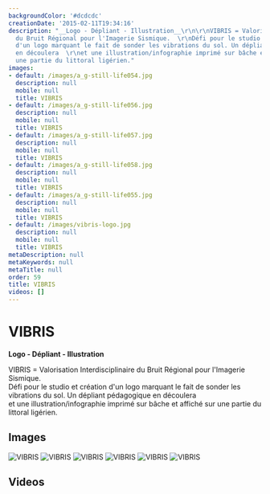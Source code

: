 ```yaml
---
backgroundColor: '#dcdcdc'
creationDate: '2015-02-11T19:34:16'
description: "__Logo - Dépliant - Illustration__\r\n\r\nVIBRIS = Valorisation Interdisciplinaire
  du Bruit Régional pour l'Imagerie Sismique.  \r\nDéfi pour le studio et création
  d'un logo marquant le fait de sonder les vibrations du sol. Un dépliant pédagogique
  en découlera  \r\net une illustration/infographie imprimé sur bâche et affiché sur
  une partie du littoral ligérien."
images:
- default: /images/a_g-still-life054.jpg
  description: null
  mobile: null
  title: VIBRIS
- default: /images/a_g-still-life056.jpg
  description: null
  mobile: null
  title: VIBRIS
- default: /images/a_g-still-life057.jpg
  description: null
  mobile: null
  title: VIBRIS
- default: /images/a_g-still-life058.jpg
  description: null
  mobile: null
  title: VIBRIS
- default: /images/a_g-still-life055.jpg
  description: null
  mobile: null
  title: VIBRIS
- default: /images/vibris-logo.jpg
  description: null
  mobile: null
  title: VIBRIS
metaDescription: null
metaKeywords: null
metaTitle: null
order: 59
title: VIBRIS
videos: []
---
```


# VIBRIS

__Logo - Dépliant - Illustration__

VIBRIS = Valorisation Interdisciplinaire du Bruit Régional pour l'Imagerie Sismique.  
Défi pour le studio et création d'un logo marquant le fait de sonder les vibrations du sol. Un dépliant pédagogique en découlera  
et une illustration/infographie imprimé sur bâche et affiché sur une partie du littoral ligérien.

## Images

![VIBRIS](/images/a_g-still-life054.jpg)
![VIBRIS](/images/a_g-still-life056.jpg)
![VIBRIS](/images/a_g-still-life057.jpg)
![VIBRIS](/images/a_g-still-life058.jpg)
![VIBRIS](/images/a_g-still-life055.jpg)
![VIBRIS](/images/vibris-logo.jpg)

## Videos